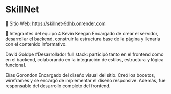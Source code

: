 # SkillNet

🔗 Sitio Web: https://skillnet-9dhb.onrender.com

👥 Integrantes del equipo 4
Kevin Keegan
Encargado de crear el servidor, desarrollar el backend, construir la estructura base de la página y llenarla con el contenido informativo.

David Goldpe
#Desarrollador full stack: participó tanto en el frontend como en el backend, colaborando en la integración de estilos, estructura y lógica funcional.

Elías Gorondon
Encargado del diseño visual del sitio. Creó los bocetos, wireframes y se encargó de implementar el diseño responsive. Además, fue responsable del desarrollo completo del frontend.


